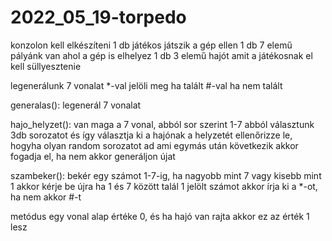 # 2022_05_19-torpedo
konzolon kell elkészíteni 1 db játékos játszik a gép ellen 1 db 7 elemű pályánk van ahol a gép is elhelyez 1 db 3 elemű hajót amit a játékosnak el kell süllyesztenie

legenerálunk 7 vonalat *-val jelöli meg ha talált #-val ha nem talált

generalas(): legenerál 7 vonalat

hajo_helyzet(): van maga a 7 vonal, abból sor szerint 1-7 abból választunk 3db sorozatot és így választja ki a hajónak a helyzetét ellenőrizze le, hogyha olyan random sorozatot ad ami egymás után következik akkor fogadja el, ha nem akkor generáljon újat

szambeker(): bekér egy számot 1-7-ig, ha nagyobb mint 7 vagy kisebb mint 1 akkor kérje be újra ha 1 és 7 között talál 1 jelölt számot akkor írja ki a *-ot, ha nem akkor #-t

metódus egy vonal alap értéke 0, és ha hajó van rajta akkor ez az érték 1 lesz
